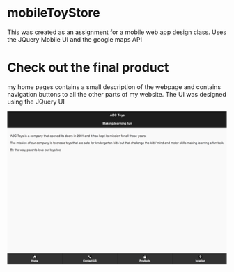 # mobileToyStore
This was created as an assignment for a mobile web app design class. Uses the JQuery Mobile UI and the google maps API

<h1> Check out the final product </h1>
<p> my home pages contains a small description of the webpage and contains navigation buttons to all the other parts of my website. The UI was designed using the JQuery UI</p>
<img src="./images/home.png">
